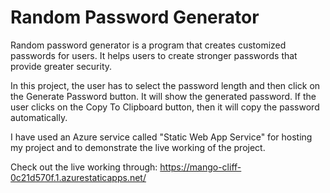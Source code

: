 # Random Password Generator

Random password generator is a program that creates customized passwords for users. 
It helps users to create stronger passwords that provide greater security.

In this project, the user has to select the password length and then click on the Generate Password button. It will show the generated password. If the user clicks on the Copy To Clipboard button, then it will copy the password automatically.

I have used an Azure service called "Static Web App Service" for hosting my project and to demonstrate the live working of the project.

Check out the live working through: https://mango-cliff-0c21d570f.1.azurestaticapps.net/
